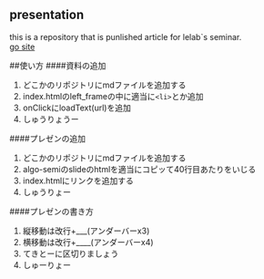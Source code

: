 ## presentation
this is a repository that is punlished article for lelab`s seminar.  
[go site](http://lecleziolab.github.io/presentation/)

##使い方
####資料の追加
1. どこかのリポジトリにmdファイルを追加する
1. index.htmlのleft_frameの中に適当に`<li>`とか追加
1. onClickにloadText(url)を追加
1. しゅうりょうー

####プレゼンの追加

1. どこかのリポジトリにmdファイルを追加する
1. algo-semiのslideのhtmlを適当にコピッて40行目あたりをいじる
1. index.htmlにリンクを追加する
1. しゅうりょー

####プレゼンの書き方
1. 縦移動は改行+___(アンダーバーx3)
1. 横移動は改行+____(アンダーバーx4)
1. てきとーに区切りましょう
1. しゅーりょー
